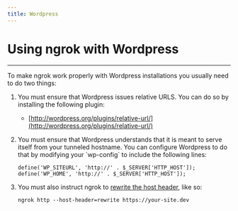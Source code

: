 ```yaml
---
title: Wordpress
---
```


# Using ngrok with Wordpress
------------

To make ngrok work properly with Wordpress installations you usually need to do two things:

1.  You must ensure that Wordpress issues relative URLS. You can do so by installing the following plugin:
    *   [http://wordpress.org/plugins/relative-url/](http://wordpress.org/plugins/relative-url/)

2.  You must ensure that Wordpress understands that it is meant to serve itself from your tunneled hostname. You can configure Wordpress to do that by modifying your \`wp-config\` to include the following lines:  
    
        define('WP_SITEURL', 'http://' . $_SERVER['HTTP_HOST']);
        define('WP_HOME', 'http://' . $_SERVER['HTTP_HOST']);
    
3.  You must also instruct ngrok to [rewrite the host header](/ngrok-agent/ngrok#ngrok-http), like so:
    
        ngrok http --host-header=rewrite https://your-site.dev